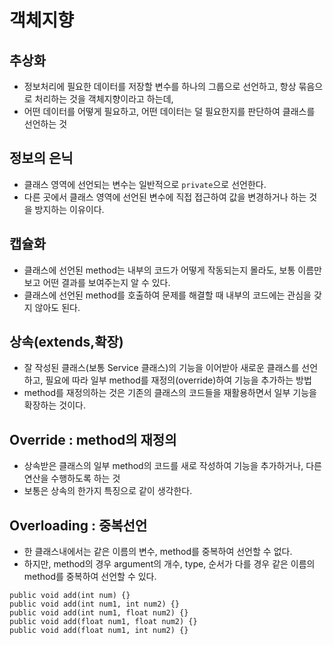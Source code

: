# 객체지향
## 추상화
* 정보처리에 필요한 데이터를 저장할 변수를 하나의 그룹으로 선언하고, 항상 묶음으로 처리하는 것을 객체지향이라고 하는데,
* 어떤 데이터를 어떻게 필요하고, 어떤 데이터는 덜 필요한지를 판단하여 클래스를 선언하는 것

## 정보의 은닉
* 클래스 영역에 선언되는 변수는 일반적으로 ```private```으로 선언한다.
* 다른 곳에서 클래스 영역에 선언된 변수에 직접 접근하여 값을 변경하거나 하는 것을 방지하는 이유이다.

## 캡슐화
* 클래스에 선언된 method는 내부의 코드가 어떻게 작동되는지 몰라도, 보통 이름만 보고 어떤 결과를 보여주는지 알 수 있다.
* 클래스에 선언된 method를 호출하여 문제를 해결할 때 내부의 코드에는 관심을 갖지 않아도 된다.

## 상속(extends,확장)
* 잘 작성된 클래스(보통 Service 클래스)의 기능을 이어받아 새로운 클래스를 선언하고, 필요에 따라 일부 method를 재정의(override)하여 기능을 추가하는 방법
* method를 재정의하는 것은 기존의 클래스의 코드들을 재활용하면서 일부 기능을 확장하는 것이다.

## Override : method의 재정의
* 상속받은 클래스의 일부 method의 코드를 새로 작성하여 기능을 추가하거나, 다른 연산을 수행하도록 하는 것
* 보통은 상속의 한가지 특징으로 같이 생각한다.

## Overloading : 중복선언
* 한 클래스내에서는 같은 이름의 변수, method를 중복하여 선언할 수 없다.
* 하지만, method의 경우 argument의 개수, type, 순서가 다를 경우 같은 이름의 method를 중복하여 선언할 수 있다.

``` 
public void add(int num) {}
public void add(int num1, int num2) {}
public void add(int num1, float num2) {}
public void add(float num1, float num2) {}
public void add(float num1, int num2) {}
```


